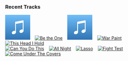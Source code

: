 ### Recent Tracks
[<img src='https://github.com/atfinke/atfinke/blob/master/placeholder.jpeg?raw=true' width='16%' height='16%' alt='Unstoppable - FKJ Remix'>](https://www.last.fm/music/lianne%2bla%2bhavas/_/unstoppable%2b-%2bfkj%2bremix)&nbsp;&nbsp;&nbsp;&nbsp;[<img src='https://lastfm.freetls.fastly.net/i/u/300x300/c5805b786a3e4f19b747c7a3dbb41d15.png' width='16%' height='16%' alt='Be the One'>](https://www.last.fm/music/the%2bting%2btings/_/be%2bthe%2bone)&nbsp;&nbsp;&nbsp;&nbsp;[<img src='https://github.com/atfinke/atfinke/blob/master/placeholder.jpeg?raw=true' width='16%' height='16%' alt='Dont You Worry'>](https://www.last.fm/music/r.%2bcity/_/don%2527t%2byou%2bworry)&nbsp;&nbsp;&nbsp;&nbsp;[<img src='https://lastfm.freetls.fastly.net/i/u/300x300/965848994752ce4a81dc27b1f45f8983.png' width='16%' height='16%' alt='War Paint'>](https://www.last.fm/music/fletcher/_/war%2bpaint)&nbsp;&nbsp;&nbsp;&nbsp;[<img src='https://lastfm.freetls.fastly.net/i/u/300x300/117c9a200382415dc172cca3db9da865.png' width='16%' height='16%' alt='This Head I Hold'>](https://www.last.fm/music/electric%2bguest/_/this%2bhead%2bi%2bhold)&nbsp;&nbsp;&nbsp;&nbsp;<br>[<img src='https://lastfm.freetls.fastly.net/i/u/300x300/50a87bbb030685af500f0399983f5d20.png' width='16%' height='16%' alt='Can You Do This'>](https://www.last.fm/music/aloe%2bblacc/_/can%2byou%2bdo%2bthis)&nbsp;&nbsp;&nbsp;&nbsp;[<img src='https://lastfm.freetls.fastly.net/i/u/300x300/93329ed0f8b3f6b419003915edd9de5c.png' width='16%' height='16%' alt='All Night'>](https://www.last.fm/music/walk%2bthe%2bmoon/_/all%2bnight)&nbsp;&nbsp;&nbsp;&nbsp;[<img src='https://lastfm.freetls.fastly.net/i/u/300x300/b06defa449863fea6a78434c268dff47.png' width='16%' height='16%' alt='Lasso'>](https://www.last.fm/music/phoenix/_/lasso)&nbsp;&nbsp;&nbsp;&nbsp;[<img src='https://lastfm.freetls.fastly.net/i/u/300x300/8e0c41249f1d437e8dc20b2ff9043262.png' width='16%' height='16%' alt='Fight Test'>](https://www.last.fm/music/the%2bflaming%2blips/_/fight%2btest)&nbsp;&nbsp;&nbsp;&nbsp;[<img src='https://lastfm.freetls.fastly.net/i/u/300x300/b7481835f296f9cf0a34777e9b9a3f5c.png' width='16%' height='16%' alt='Come Under The Covers'>](https://www.last.fm/music/walk%2bthe%2bmoon/_/come%2bunder%2bthe%2bcovers)&nbsp;&nbsp;&nbsp;&nbsp;<br>